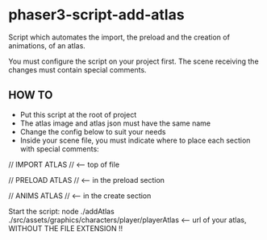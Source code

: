 # phaser3-script-add-atlas
Script which automates the import, the preload and the creation of animations, of an atlas. 

You must configure the script on your project first.
The scene receiving the changes must contain special comments.

## HOW TO
  - Put this script at the root of project
  - The atlas image and atlas json must have the same name
  - Change the config below to suit your needs
  - Inside your scene file, you must indicate where to place each section with special comments:

  // IMPORT ATLAS //      <-- top of file

  // PRELOAD ATLAS //     <-- in the preload section
  
  // ANIMS ATLAS //       <-- in the create section
  
  Start the script:
  node ./addAtlas ./src/assets/graphics/characters/player/playerAtlas <-- url of your atlas, WITHOUT THE FILE EXTENSION !!